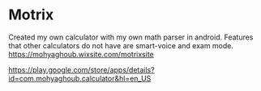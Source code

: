 # Motrix
 Created my own calculator with my own math parser in android. Features that other calculators do not have are smart-voice and exam mode.
https://mohyaghoub.wixsite.com/motrixsite

https://play.google.com/store/apps/details?id=com.mohyaghoub.calculator&hl=en_US
